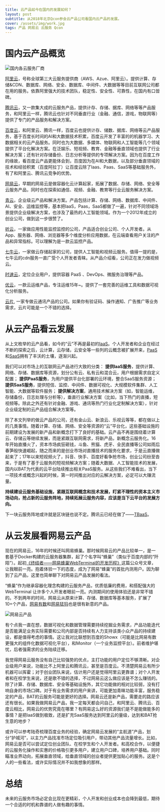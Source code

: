 ```yaml
---
title: 云产品如今在国内的发展如何？
layout: post
subtitle: 从2018年北京Qcon参会云产品公司看国内云产品的发展。
cover: /assets/img/work.jpg
tags: 产品 网易云 云服务 Qcon
---
```


# 国内云产品概览

![国内各云服务厂商](/assets/img/cloud-of-china.png)

[阿里云][aliyun]，号称全球第三大云服务提供商（AWS、Azue、阿里云）。提供计算、存储&CDN、数据库、网络、安全、数据库、中间件、大数据等等目前互联网公司都在用的服务。依靠阿里强大的技术团队，稳定性、安全性、可靠性，在国内有口皆碑。

[腾讯云][tengxunyun]，又一款集大成的云服务产品，提供计存、存储、据库、网络等等产品服务，和阿里云一样，腾讯云也针对不同垂直行业（金融、通信，游戏，物联网等）提供了专门的产品服务和解决方案。

[百度云][baiduyun]，和阿里云、腾讯一样，百度云也提供计存、储数、据库、网络等云产品服务，基于百度长时间的AI和大数据技术积累，百度云开发了丰富的的机器学习、大数据相关的云产品服务。同时也为大数据、多媒体、物联网和人工智能等几个领域提供了平台化解决方案。在泛娱乐、短视频、教育、金融等垂直领域也提供了行业解决方案；还有针对存储备份、日志分析等提供的专项解决方案。因为在百度工作的缘故，看百度云产品更能体会到，百度因为在AI和大数据，以及部分垂直领域的技术和经验积累（百度阿拉丁）让百度云除了Iaas、Paas、SaaS等基础服务外，有了和阿里云、腾讯云竞争的优势。

[网易云][wangyiyun]，早期的网易云是做容器化云计算起家，拓展了数据、存储、网络、安全等云服务产品，同时也在探索如通信、视频、金融、教育等行业云服务解决方案。

[青云][qincloud]，企业级云产品和解决方案。产品包括计算、存储、网络、数据库、中间件、AI、安全、运维监控等，基本把IaaS，Paas，SaaS都做了一遍，针对不同领域场景提供企业级解决方案，也涉及了最热的人工智能领域。作为一个2012年成立的创业公司，做到这一步很赞了。

[听云][tingyun]，一家做应用性能监控监控的公司，产品适合创业公司、个人开发者。从App、服务器、网络、浏览器等多个维度分析应用数据，在云端查看用户关注的产品和异常指标。可以理解为是一款云监控产品。

[七牛云][qiniu]，一家做云存储起家的公司，提供人工智能和视频云服务。值得一提的是，七牛云的cdn服务一直广受个人开发者青睐。从产品介绍看，公司正在发力做视频云。

[时速云][tenxcloud]，定位企业用户，提供容器 PaaS 、DevOps、微服务治理等产品。

[优云][youyun]，一款云运维产品，专注运维15年~。提供了一套完善的运维工具和数据可视化分析服务。

[云片][yunpian], 一家专做云通讯产品的公司。如果你有验证码、操作通知、广告推广等业务需求，云片可能是一个不错的选择。

# 从云产品看云发展

从上文枚举的云产品看，如今的“云”不再是最初的[IaaS][iaas]。个人开发者和企业在经过不断的探索之后，云计算，云存储，云安全等一些列的云概念被扩展开来，[PaaS][paas]和[SaaS][saas]拥有了丰沃的土壤，逐渐兴起。

我们可以对市场上的互联网云产品进行大致的分类：
**提供IaaS服务**，提供计算、网络、存储、数据库等资源，划分公有云、私有云和混合云，用户根据需求自定义配置；
**提供PaaS服务**，为用户提供平台化部署的云环境，整合SaaS服务资源；
**提供SaaS服务**，提供短信、监控、中间件、数据可视化、大规模软件集群、人工智能、大数据等软件服务；
**提供解决方案**，通用技术解决方案（如，智能运维，存储备份，日志处理与分析等），垂直行业解决方案（比如，当下热门的直播，短视频等。除此之外还有针对金融、游戏、通讯等热门行业化定制解决方案），针对企业级定制的云产品组合解决方案等。

除了本文列举的做云产品的公司，还有金山云、新浪云、乐视云等等，都在做以上的几类事情。随着计算、存储、网络、安全等资源的“云”平台化，这些基础设施的前期建设为发展的新产品和新概念打下了良好的基础。云产品不再是围绕着计算云、存储云等继续发展，而是紧跟互联网需求，将新产品，新概念云服务化。16年开始直播火了，资本市场疯狂砸钱，斗鱼、熊猫、虎牙、全民直播等公司如雨后春笋般快速崛起，随之而来的是创业市场对直播技术的服务化要求，于是云直播做起来了；17年以来短视频火了，抖音、快手、百度好看争抢市场，创业公司纷至沓来，于是有了基于云服务的短视频解决方案；随着大数据、人工智能技术的发展，国内以BAT为代表的云平台陆续推出相关PaaS服务。从这些我们不难看出，当下一项技术或概念兴起的时候，第一时间推出对应的云解决方案，必定可以大赚流量。

**持续建设云服务基础设施，紧跟互联网概念和技术发展，盯紧不理性的资本主义市场动向，抢占新的云服务阵地，持续拓展云服务内容，应该是当下云平台的发展方向。**

下一块云服务阵地或许就是区块链也说不定。腾讯云已经在做了——[TBaaS][tbass]。

# 从云发展看网易云产品

现在的网易云，16年的时候还叫网易蜂巢。那时候网易云的产品比较单一，是一套基于Docker构建的云服务器集群，起了个名字叫“蜂巢”（类似于百度内部的“阡陌”）。起初[《终结者——网易蜂巢WebTerminal的开发历程》][1]这篇公众号文章，让我眼前一亮。抱着体验一下的态度，成为了网易“蜂巢”的首批内测用户。因为聊到了云产品，这里也简单聊下对网易云产品发展的看法。

“蜂巢”作为继承容器化理念构建的云服务产品，优质低廉的费用，和搭配强大的 WebTerminal 让许多个人开发者眼前一亮。内测期间的使用体验还是非常不错的。不到两年的时间，网易云从原来计算、存储、数据库等基本服务，扩展了10+个产品，[网易有数][youdata]和[网易猛犸][mammut]也是很有新意的产品。

![网易云产品](/assets/img/netease-cloud.png)

有个点我一直在想，数据可视化和数据管理需要持续挖掘业务需求，产品功能迭代是否能满足业务实际需要和公司内部是否持续有人力支持该类小众产品的持续建设，都是值得考虑的事情。这让我对比联想到百度的Showx（可能是比网易有数更强大的组件化数据可视化平台），和Monitor（一个业务监控平台）。前者维护堪忧，后者强需求的业务陆续迁移。

我觉得网易云服务没有自己比较强势的优点，主打功能的用户定位不够清晰。对企业级用户来说，功能比不上阿里云和腾讯云，甚至是百度云。不清楚网易云有所少机器可以挥霍；对于创业团队来说，估计用户还是觉得阿里云更靠谱；对个人开发者和在校学生来说，还是歌不错的选择，不过网易云这么做应该是不怎么赚钱的。除了计算、存储、数据库、安全等基础设施外，其它功能做的相对比较弱，没有打响自身的市场口碑。对于有业务需求的用户来讲，可能更加青睐功能丰富，服务稳定的产品，BAT的云服务可能是更好的选择。网易云还是新产品，需要走的路应该还有很长。如果我做网易云产品，我一定每天都会问自己，和阿里云、腾讯云、百度云相比，网易云的优势究竟在哪里？有网易这么好的资源我们是不是能做能多的事情？是把IaaS做到极致，还是扩充SaaS服务达到阿里云的量级，达到和BAT抢生意的地步？

或许可以参考陆奇梳理百度业务的经验，确定网易云发展的“主航道”产品，划分“护城河”，以主力产品找准市场定位吸引用户，带动其他产品流量增长。比如，网易云是否可以尝试定位创业团队、在校学生和个人开发者。和高校合作，以便捷的云服务化操作和实惠的价格吸引更多用户，建立用户口碑，培养用户基础。同时瞄准业界动向，拓展垂直领域，给垂直领域的创业者提供更加贴心的服务。这是个人的一些看法，或许实际情况并不如我想象的那样。

# 总结

未来的云服务市场必定会比现在更精彩，个人开发和创业成本也会降到最低，期待一个合适的时机和靠谱的人做有趣的事情。


[1]: https://mp.weixin.qq.com/s?src=3&timestamp=1525706439&ver=1&signature=plxFcNT4dK2Ge*jf97Yw6o4ec7dOgIQoVraZu4o8J1NqGtRWtXbbTlrbVgvwGKvgIeOVJi2p8XmIxgdzb2ajYihtnkuv22deJIIDi5dBcV4ipjiyAeCfyD9RJEIgR0i*Og3pZ0o88kZd9BcFVNJjOQ==
[tingyun]: http://www.tingyun.com
[qincloud]: https://www.qingcloud.com
[qiniu]: https://www.qiniu.com
[youyun]: https://www.uyun.cn
[yunpian]: https://www.yunpian.com 
[tenxcloud]: https://www.tenxcloud.com
[aliyun]: https://www.aliyun.com
[baiduyun]: https://cloud.baidu.com
[tengxunyun]: https://cloud.tencent.com
[wangyiyun]: https://www.163yun.com
[iaas]: https://www.wikiwand.com/zh-hans/%E5%9F%BA%E7%A4%8E%E8%A8%AD%E6%96%BD%E5%8D%B3%E6%9C%8D%E5%8B%99
[paas]: https://www.wikiwand.com/zh-hans/%E5%B9%B3%E5%8F%B0%E5%8D%B3%E6%9C%8D%E5%8A%A1
[saas]: https://baike.baidu.com/item/saas
[tbass]: https://cloud.tencent.com/product/tbaas
[mammut]: https://www.163yun.com/product/mammut
[youdata]: https://www.163yun.com/product/youdata


